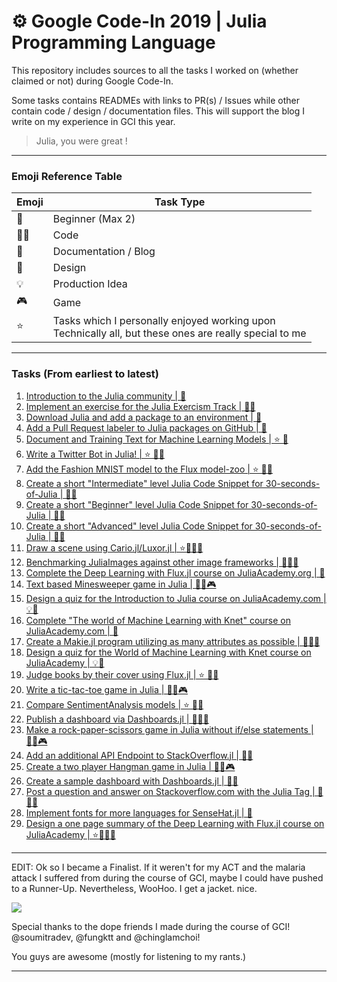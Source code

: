 # :gear: Google Code-In 2019 | Julia Programming Language

This repository includes sources to all the tasks I worked on (whether claimed or not) during Google Code-In.

Some tasks contains READMEs with links to PR(s) / Issues while other contain code / design / documentation files.
This will support the blog I write on my experience in GCI this year.

> Julia, you were great !


---

### Emoji Reference Table

| Emoji  | Task Type |
| ------------- | ------------- |
| 🔰  | Beginner (Max 2)  |
| 👨‍💻  | Code  |
| 📄  | Documentation / Blog  |
| 🎨  | Design  |
| 💡  | Production Idea |
| 🎮  | Game   |
| ⭐  | Tasks which I personally enjoyed working upon<br>Technically all, but these ones are really special to me |

---

### Tasks (From earliest to latest)

1. [Introduction to the Julia community | 🔰](julia-intro)
2. [Implement an exercise for the Julia Exercism Track | 👨‍💻](exercism-exercise)
3. [Download Julia and add a package to an environment | 🔰](julia-addPkg)
4. [Add a Pull Request labeler to Julia packages on GitHub | 📄](add-PRlabeler)
5. [Document and Training Text for Machine Learning Models | ⭐ 📄](FluxML-documn)
6. [Write a Twitter Bot in Julia! | ⭐ 👨‍💻](twitter-bot)
7. [Add the Fashion MNIST model to the Flux model-zoo | ⭐ 👨‍💻](fashnionMNIST-model)
8. [Create a short "Intermediate" level Julia Code Snippet for 30-seconds-of-Julia | 👨‍💻](30sCode-intermediate)
9. [Create a short "Beginner" level Julia Code Snippet for 30-seconds-of-Julia | 👨‍💻](30sCode-beginner)
10. [Create a short "Advanced" level Julia Code Snippet for 30-seconds-of-Julia | 👨‍💻](30sCode-advanced)
11. [Draw a scene using Cario.jl/Luxor.jl | ⭐👨‍💻🎨](scene_Luxor.jl)
12. [Benchmarking JuliaImages against other image frameworks | 📄👨‍💻](benchmark-openCV-JuliaImage)
13. [Complete the Deep Learning with Flux.jl course on JuliaAcademy.org | 📄](deep-learning-Flux.jl)
14. [Text based Minesweeper game in Julia | 👨‍💻🎮](minesweeper-julia)
15. [Design a quiz for the Introduction to Julia course on JuliaAcademy.com | 💡🎨](quiz-julia-lang)
16. [Complete "The world of Machine Learning with Knet" course on JuliaAcademy.com | 📄](machine-learning-Knet.jl)
17. [Create a Makie.jl program utilizing as many attributes as possible | 📄👨‍💻](makie.jl-prog-attributuMaximum)
18. [Design a quiz for the World of Machine Learning with Knet course on JuliaAcademy | 💡🎨](quiz-ML-with-Knet.jl)
19. [Judge books by their cover using Flux.jl | ⭐ 👨‍💻](judge-books-cover)
20. [Write a tic-tac-toe game in Julia | 👨‍💻🎮](tic-tac-toe.jl)
21. [Compare SentimentAnalysis models |  ⭐ 👨‍💻](sent-models-compare)
22. [Publish a dashboard via Dashboards.jl | 📄👨‍💻](publish-dashboard)
23. [Make a rock-paper-scissors game in Julia without if/else statements |  👨‍💻🎮](r-p-s-game)
24. [Add an additional API Endpoint to StackOverflow.jl |  👨‍💻](api-endpoint-stackoverflow.jl)
25. [Create a two player Hangman game in Julia | 👨‍💻🎮](hangman.jl)
26. [Create a sample dashboard with Dashboards.jl | 👨‍💻](dashboard-sample)
27. [Post a question and answer on Stackoverflow.com with the Julia Tag | 📄👨‍💻](stack-qNa)
28. [Implement fonts for more languages for SenseHat.jl | 📄](sensehat-font-add)
29. [Design a one page summary of the Deep Learning with Flux.jl course on JuliaAcademy | ⭐👨‍💻🎨](deeplearning-cheatsheet)

<hr>

EDIT: Ok so I became a Finalist. If it weren't for my ACT and the malaria attack I suffered from during the course of GCI, maybe I could have pushed to a Runner-Up. 
Nevertheless, WooHoo. I get a jacket. nice.

![](https://i.imgur.com/jWjXcB9.jpg)

Special thanks to the dope friends I made during the course of GCI! 
@soumitradev, @fungktt and @chinglamchoi!

You guys are awesome (mostly for listening to my rants.)

<hr>